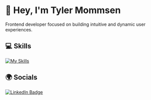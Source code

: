 # 👋 Hey, I'm Tyler Mommsen

Frontend developer focused on building intuitive and dynamic user experiences.

## 💻 Skills
[![My Skills](https://skillicons.dev/icons?i=html,css,javascript,sass,tailwind,ts,react,nextjs)](https://skillicons.dev)

## 🌍 Socials
<div id="badges">
  <a href="https://www.linkedin.com/in/tylermommsen/">
    <img src="https://img.shields.io/badge/LinkedIn-blue?style=for-the-badge&logo=linkedin&logoColor=white" alt="LinkedIn Badge"/>
  </a>
</div>
